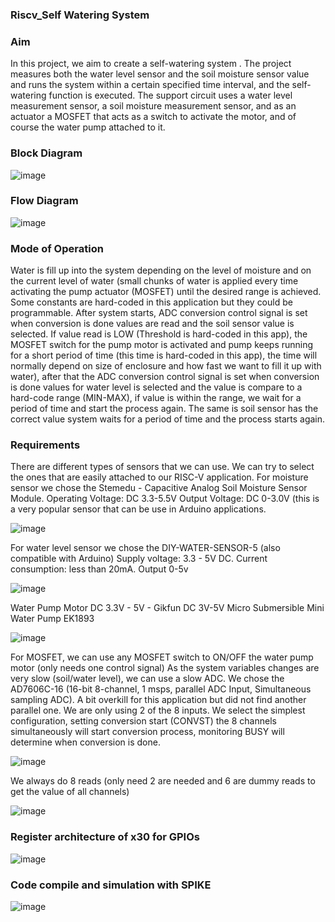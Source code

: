 ### Riscv_Self Watering System

### Aim
In this project, we aim to create a self-watering system . The project measures both the water level sensor and the soil moisture sensor value and runs the system within a certain specified time interval, and the self-watering function is executed. The support circuit uses a water level measurement sensor, a soil moisture measurement sensor, and as an actuator a MOSFET that acts as a switch to activate the motor, and of course the water pump attached to it. 

### Block Diagram

![image](https://github.com/joses-bot/jose_vdiasat_workshop/assets/83429049/c63a7ad4-d126-41f5-82a1-5107f399d9df)


### Flow Diagram

![image](https://github.com/joses-bot/jose_vdiasat_workshop/assets/83429049/74c56cf9-df44-4d82-b893-f6fe540c5900)

### Mode of Operation
Water is fill up into the system depending on the level of moisture and on the current level of water (small chunks of water is applied every time activating the pump actuator (MOSFET) until the desired range is achieved. Some constants are hard-coded in this application but they could be programmable.
After system starts, ADC conversion control signal is set when conversion is done values are read and the soil sensor value is selected. If value read is LOW (Threshold is hard-coded in this app),  the MOSFET switch for the pump motor is activated and pump keeps running for a short period of time (this time is hard-coded in this app), the time will normally depend on size of enclosure and how fast we want to fill it up with water), after that the ADC conversion control signal is set  when conversion is done values for water level is selected and the value is compare to a hard-code range  (MIN-MAX), if value is within the range, we wait for a period of time and start the process again. The same is soil sensor has the correct value system waits for a period of time and the process starts again.

### Requirements

There are different types of sensors that we can use. We can try to select the ones that are easily attached to our RISC-V application. 
For moisture sensor we chose the Stemedu - Capacitive Analog Soil Moisture Sensor Module. Operating Voltage: DC 3.3-5.5V Output Voltage: DC 0-3.0V (this is a very popular sensor that can be use in Arduino applications.

![image](https://github.com/joses-bot/jose_vdiasat_workshop/assets/83429049/f8042204-d710-4e72-9c77-c90486cf70d8)

For water level sensor we chose the ‎DIY-WATER-SENSOR-5 (also compatible with Arduino)
Supply voltage: 3.3 - 5V DC. Current consumption: less than 20mA. Output 0-5v

![image](https://github.com/joses-bot/jose_vdiasat_workshop/assets/83429049/6b1fcd66-9e27-465e-b095-832b80965d83)

Water Pump Motor DC 3.3V - 5V  - Gikfun DC 3V-5V Micro Submersible Mini Water Pump EK1893

![image](https://github.com/joses-bot/jose_vdiasat_workshop/assets/83429049/e52ace2b-9f9b-416d-8999-80f7dea14c70)

For MOSFET, we can use any MOSFET switch to ON/OFF the water pump motor (only needs one control signal)
As the system variables changes are very slow (soil/water level), we can use a slow ADC.  We chose the AD7606C-16 (16-bit 8-channel, 1 msps, parallel ADC Input, Simultaneous sampling ADC).  A bit overkill for this application but did not find another parallel one. We are only using 2 of the 8 inputs. We select the simplest configuration,  setting conversion start (CONVST) the 8 channels simultaneously will start conversion process, monitoring BUSY will determine when conversion is done. 

![image](https://github.com/joses-bot/jose_vdiasat_workshop/assets/83429049/658f698d-0c87-40be-a07d-c7c2d95361b3)


We always do 8 reads (only need 2 are needed and 6 are dummy reads to get the value of all channels)

![image](https://github.com/joses-bot/jose_vdiasat_workshop/assets/83429049/c95d5cc3-3b2d-45af-8d43-e59ed4d5e897)

### Register architecture of x30 for GPIOs

![image](https://github.com/joses-bot/jose_vdiasat_workshop/assets/83429049/745d6496-1150-4817-861a-5a37bf617961)

### Code compile and simulation with SPIKE

![image](https://github.com/joses-bot/vsdiat_workshop/assets/83429049/a13e57e3-44b5-4515-a81f-4a4cced075a0)
